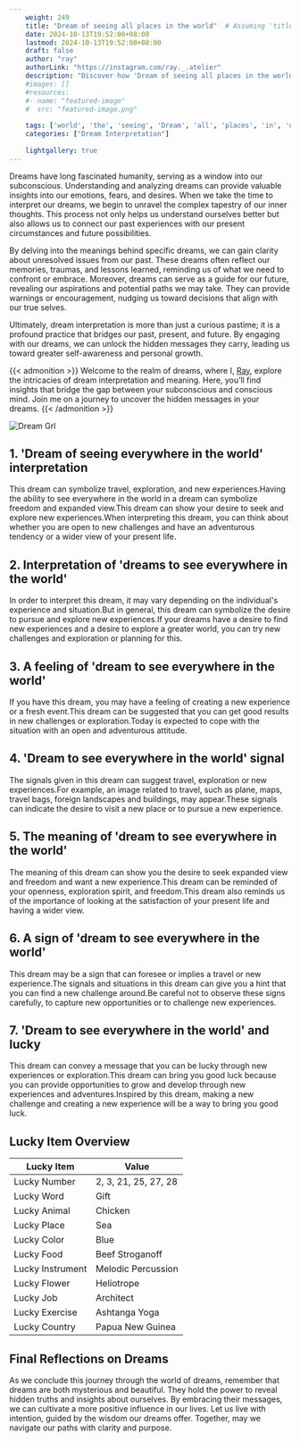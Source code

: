 ```yaml
---
    weight: 249
    title: "Dream of seeing all places in the world"  # Assuming 'title' column exists
    date: 2024-10-13T19:52:00+08:00
    lastmod: 2024-10-13T19:52:00+08:00
    draft: false
    author: "ray"
    authorLink: "https://instagram.com/ray._.atelier"
    description: "Discover how 'Dream of seeing all places in the world' can interpret your future and uncover its significant meanings in your life."
    #images: []
    #resources:
    #- name: "featured-image"
    #  src: "featured-image.png"
    
    tags: ['world', 'the', 'seeing', 'Dream', 'all', 'places', 'in', 'of']
    categories: ["Dream Interpretation"]
    
    lightgallery: true
---
```

    
Dreams have long fascinated humanity, serving as a window into our subconscious. Understanding and analyzing dreams can provide valuable insights into our emotions, fears, and desires. When we take the time to interpret our dreams, we begin to unravel the complex tapestry of our inner thoughts. This process not only helps us understand ourselves better but also allows us to connect our past experiences with our present circumstances and future possibilities.

By delving into the meanings behind specific dreams, we can gain clarity about unresolved issues from our past. These dreams often reflect our memories, traumas, and lessons learned, reminding us of what we need to confront or embrace. Moreover, dreams can serve as a guide for our future, revealing our aspirations and potential paths we may take. They can provide warnings or encouragement, nudging us toward decisions that align with our true selves.

Ultimately, dream interpretation is more than just a curious pastime; it is a profound practice that bridges our past, present, and future. By engaging with our dreams, we can unlock the hidden messages they carry, leading us toward greater self-awareness and personal growth.

{{< admonition >}}
Welcome to the realm of dreams, where I, [Ray](https://instagram.com/ray._.atelier), explore the intricacies of dream interpretation and meaning. Here, you’ll find insights that bridge the gap between your subconscious and conscious mind. Join me on a journey to uncover the hidden messages in your dreams.
{{< /admonition >}}

![Dream Grl](https://cdn.pixabay.com/photo/2017/11/02/03/35/gothic-2910057_1280.jpg "Dream Grl")

## 1. 'Dream of seeing everywhere in the world' interpretation
This dream can symbolize travel, exploration, and new experiences.Having the ability to see everywhere in the world in a dream can symbolize freedom and expanded view.This dream can show your desire to seek and explore new experiences.When interpreting this dream, you can think about whether you are open to new challenges and have an adventurous tendency or a wider view of your present life.

## 2. Interpretation of 'dreams to see everywhere in the world'
In order to interpret this dream, it may vary depending on the individual's experience and situation.But in general, this dream can symbolize the desire to pursue and explore new experiences.If your dreams have a desire to find new experiences and a desire to explore a greater world, you can try new challenges and exploration or planning for this.

## 3. A feeling of 'dream to see everywhere in the world'
If you have this dream, you may have a feeling of creating a new experience or a fresh event.This dream can be suggested that you can get good results in new challenges or exploration.Today is expected to cope with the situation with an open and adventurous attitude.

## 4. 'Dream to see everywhere in the world' signal
The signals given in this dream can suggest travel, exploration or new experiences.For example, an image related to travel, such as plane, maps, travel bags, foreign landscapes and buildings, may appear.These signals can indicate the desire to visit a new place or to pursue a new experience.

## 5. The meaning of 'dream to see everywhere in the world'
The meaning of this dream can show you the desire to seek expanded view and freedom and want a new experience.This dream can be reminded of your openness, exploration spirit, and freedom.This dream also reminds us of the importance of looking at the satisfaction of your present life and having a wider view.

## 6. A sign of 'dream to see everywhere in the world'
This dream may be a sign that can foresee or implies a travel or new experience.The signals and situations in this dream can give you a hint that you can find a new challenge around.Be careful not to observe these signs carefully, to capture new opportunities or to challenge new experiences.

## 7. 'Dream to see everywhere in the world' and lucky
This dream can convey a message that you can be lucky through new experiences or exploration.This dream can bring you good luck because you can provide opportunities to grow and develop through new experiences and adventures.Inspired by this dream, making a new challenge and creating a new experience will be a way to bring you good luck.

## Lucky Item Overview
| Lucky Item          | Value              |
|---------------|--------------------|
| Lucky Number        | 2, 3, 21, 25, 27, 28  |
| Lucky Word          | Gift |
| Lucky Animal        | Chicken |
| Lucky Place         | Sea     |
| Lucky Color         | Blue     |
| Lucky Food          | Beef Stroganoff      |
| Lucky Instrument    | Melodic Percussion |
| Lucky Flower        | Heliotrope    |
| Lucky Job           | Architect       |
| Lucky Exercise      | Ashtanga Yoga  |
| Lucky Country       | Papua New Guinea    |


##  Final Reflections on Dreams

As we conclude this journey through the world of dreams, remember that dreams are both mysterious and beautiful. They hold the power to reveal hidden truths and insights about ourselves. By embracing their messages, we can cultivate a more positive influence in our lives. Let us live with intention, guided by the wisdom our dreams offer. Together, may we navigate our paths with clarity and purpose.
